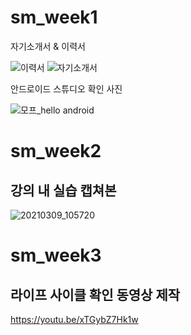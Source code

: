 # sm_week1

자기소개서 & 이력서

![이력서](https://user-images.githubusercontent.com/76034369/110298624-23ad0e80-8038-11eb-9373-b1d03e070dc9.png)
![자기소개서](https://user-images.githubusercontent.com/76034369/110298629-2576d200-8038-11eb-95bc-3784d3910e1b.png)




안드로이드 스튜디오  확인 사진


![모프_hello android](https://user-images.githubusercontent.com/76034369/110299421-fca30c80-8038-11eb-9df6-b2f4e1d09526.png)



# sm_week2
## 강의 내 실습 캡쳐본
![20210309_105720](https://user-images.githubusercontent.com/76034369/110409840-45a3a100-80cb-11eb-8ff#3-b505ffe65cab.png)



#  sm_week3
## 라이프 사이클 확인 동영상 제작
https://youtu.be/xTGybZ7Hk1w
